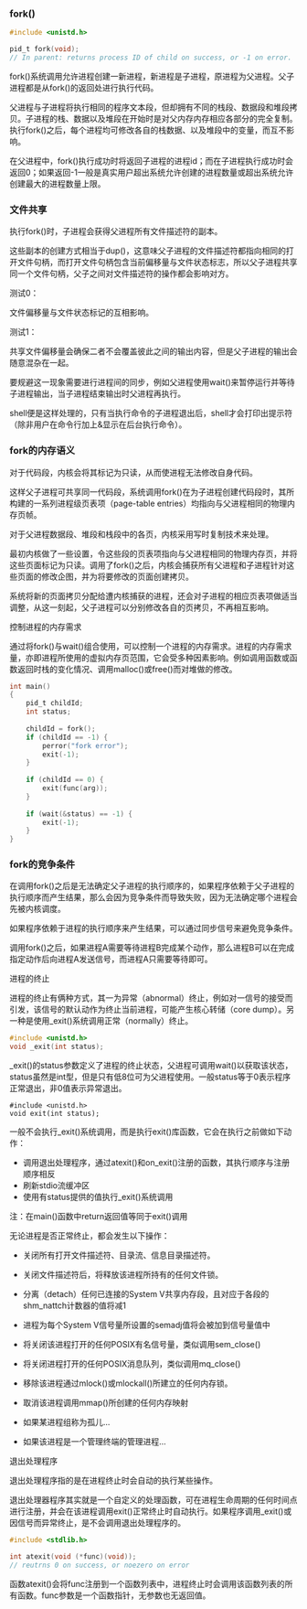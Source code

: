 ### fork()

```c
#include <unistd.h>

pid_t fork(void);
// In parent: returns process ID of child on success, or -1 on error.
```

fork()系统调用允许进程创建一新进程，新进程是子进程，原进程为父进程。父子进程都是从fork()的返回处进行执行代码。



父进程与子进程将执行相同的程序文本段，但却拥有不同的栈段、数据段和堆段拷贝。子进程的栈、数据以及堆段在开始时是对父内存内存相应各部分的完全复制。执行fork()之后，每个进程均可修改各自的栈数据、以及堆段中的变量，而互不影响。



在父进程中，fork()执行成功时将返回子进程的进程id；而在子进程执行成功时会返回0；如果返回-1一般是真实用户超出系统允许创建的进程数量或超出系统允许创建最大的进程数量上限。



### 文件共享

执行fork()时，子进程会获得父进程所有文件描述符的副本。

这些副本的创建方式相当于dup()，这意味父子进程的文件描述符都指向相同的打开文件句柄，而打开文件句柄包含当前偏移量与文件状态标志，所以父子进程共享同一个文件句柄，父子之间对文件描述符的操作都会影响对方。



测试0：

文件偏移量与文件状态标记的互相影响。



测试1：

共享文件偏移量会确保二者不会覆盖彼此之间的输出内容，但是父子进程的输出会随意混杂在一起。



要规避这一现象需要进行进程间的同步，例如父进程使用wait()来暂停运行并等待子进程输出，当子进程结束输出时父进程再执行。

shell便是这样处理的，只有当执行命令的子进程退出后，shell才会打印出提示符（除非用户在命令行加上&显示在后台执行命令）。



### fork的内存语义

对于代码段，内核会将其标记为只读，从而使进程无法修改自身代码。

这样父子进程可共享同一代码段，系统调用fork()在为子进程创建代码段时，其所构建的一系列进程级页表项（page-table entries）均指向与父进程相同的物理内存页帧。



对于父进程数据段、堆段和栈段中的各页，内核采用写时复制技术来处理。

最初内核做了一些设置，令这些段的页表项指向与父进程相同的物理内存页，并将这些页面标记为只读。调用了fork()之后，内核会捕获所有父进程和子进程针对这些页面的修改企图，并为将要修改的页面创建拷贝。

系统将新的页面拷贝分配给遭内核捕获的进程，还会对子进程的相应页表项做适当调整，从这一刻起，父子进程可以分别修改各自的页拷贝，不再相互影响。



控制进程的内存需求

通过将fork()与wait()组合使用，可以控制一个进程的内存需求。进程的内存需求量，亦即进程所使用的虚拟内存页范围，它会受多种因素影响。例如调用函数或函数返回时栈的变化情况、调用malloc()或free()而对堆做的修改。

```c
int main()
{
    pid_t childId;
    int status;
    
    childId = fork();
    if (childId == -1) {
        perror("fork error");
        exit(-1);
    }
    
    if (childId == 0) {
        exit(func(arg));
    }
    
    if (wait(&status) == -1) {
        exit(-1);
    }
}
```



### fork的竞争条件

在调用fork()之后是无法确定父子进程的执行顺序的，如果程序依赖于父子进程的执行顺序而产生结果，那么会因为竞争条件而导致失败，因为无法确定哪个进程会先被内核调度。



如果程序依赖于进程的执行顺序来产生结果，可以通过同步信号来避免竞争条件。

调用fork()之后，如果进程A需要等待进程B完成某个动作，那么进程B可以在完成指定动作后向进程A发送信号，而进程A只需要等待即可。



进程的终止

进程的终止有俩种方式，其一为异常（abnormal）终止，例如对一信号的接受而引发，该信号的默认动作为终止当前进程，可能产生核心转储（core dump）。另一种是使用_exit()系统调用正常（normally）终止。



```c
#include <unistd.h>
void _exit(int status);
```

_exit()的status参数定义了进程的终止状态，父进程可调用wait()以获取该状态，status虽然是int型，但是只有低8位可为父进程使用。一般status等于0表示程序正常退出，非0值表示异常退出。

```CQL
#include <unistd.h>
void exit(int status);
```

一般不会执行_exit()系统调用，而是执行exit()库函数，它会在执行之前做如下动作：

- 调用退出处理程序，通过atexit()和on_exit()注册的函数，其执行顺序与注册顺序相反
- 刷新stdio流缓冲区
- 使用有status提供的值执行_exit()系统调用

注：在main()函数中return返回值等同于exit()调用



无论进程是否正常终止，都会发生以下操作：

- 关闭所有打开文件描述符、目录流、信息目录描述符。

- 关闭文件描述符后，将释放该进程所持有的任何文件锁。
- 分离（detach）任何已连接的System V共享内存段，且对应于各段的shm_nattch计数器的值将减1
- 进程为每个System V信号量所设置的semadj值将会被加到信号量值中
- 将关闭该进程打开的任何POSIX有名信号量，类似调用sem_close()
- 将关闭进程打开的任何POSIX消息队列，类似调用mq_close()
- 移除该进程通过mlock()或mlockall()所建立的任何内存锁。
- 取消该进程调用mmap()所创建的任何内存映射
- 如果某进程组称为孤儿...
- 如果该进程是一个管理终端的管理进程...



退出处理程序

退出处理程序指的是在进程终止时会自动的执行某些操作。

退出处理器程序其实就是一个自定义的处理函数，可在进程生命周期的任何时间点进行注册，并会在该进程调用exit()正常终止时自动执行。如果程序调用_exit()或因信号而异常终止，是不会调用退出处理程序的。

```c
#include <stdlib.h>

int atexit(void (*func)(void));
// reutrns 0 on success, or noezero on error
```

函数atexit()会将func注册到一个函数列表中，进程终止时会调用该函数列表的所有函数。func参数是一个函数指针，无参数也无返回值。







